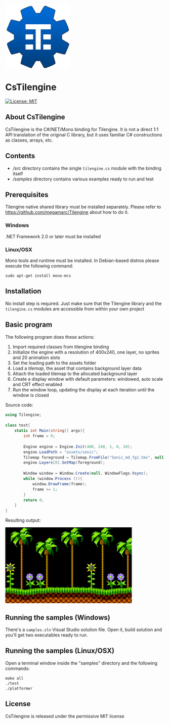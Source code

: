 ![Tilengine logo](Tilengine.png)
# CsTilengine
[![License: MIT](https://img.shields.io/badge/License-MIT-yellow.svg)](https://opensource.org/licenses/MIT)
## About CsTilengine
CsTilengine is the C#/NET/Mono binding for Tilengine. It is not a direct 1:1 API translation of the original C library, but it uses familiar C# constructions as classes, arrays, etc.

## Contents
* */src* directory contains the single `tilengine.cs` module with the binding itself
* */samples* directory contains various examples ready to run and test

## Prerequisites
Tilengine native shared library must be installed separately. Please refer to https://github.com/megamarc/Tilengine about how to do it.

### Windows
.NET Framework 2.0 or later must be installed

### Linux/OSX
Mono tools and runtime must be installed. In Debian-based distros please execute the following command:
```
sudo apt-get install mono-mcs
```

## Installation
No install step is required. Just make sure that the Tilengine library and the `tilengine.cs` modules are accessible from within your own project

## Basic program
The following program does these actions:
1. Import required classes from tilengine binding
2. Initialize the engine with a resolution of 400x240, one layer, no sprites and 20 animation slots
3. Set the loading path to the assets folder
4. Load a *tilemap*, the asset that contains background layer data
5. Attach the loaded tilemap to the allocated background layer
6. Create a display window with default parameters: windowed, auto scale and CRT effect enabled
7. Run the window loop, updating the display at each iteration until the window is closed

Source code:
```csharp
using Tilengine;

class test{
	static int Main(string[] args){
		int frame = 0;

		Engine engine = Engine.Init(400, 240, 1, 0, 20);
		engine.LoadPath = "assets/sonic";
		Tilemap foreground = Tilemap.FromFile("Sonic_md_fg1.tmx", null);
		engine.Layers[0].SetMap(foreground);

		Window window = Window.Create(null, WindowFlags.Vsync);
		while (window.Process ()){
			window.DrawFrame(frame);
			frame += 1;
		}
		return 0;
	}
}
```

Resulting output:

![Test](test.png)

## Running the samples (Windows)
There's a `samples.sln` Visual Studio solution file. Open it, build solution and you'll get two executables ready to run.

## Running the samples (Linux/OSX)
Open a terminal window inside the "samples" directory and the following commands:
```
make all
./test
./platformer
```

## License
CsTilengine is released under the permissive MIT license
